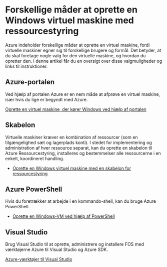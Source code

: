 <properties
    pageTitle="Forskellige måder at oprette en Windows-VM | Microsoft Azure"
    description="Oversigt over de forskellige måder at oprette en Windows virtuel maskine med ressourcestyring."
    services="virtual-machines-windows"
    documentationCenter=""
    authors="cynthn"
    manager="timlt"
    editor=""
    tags="azure-resource-manager"/>

<tags
    ms.service="virtual-machines-windows"
    ms.devlang="na"
    ms.topic="article"
    ms.tgt_pltfrm="vm-windows"
    ms.workload="infrastructure-services"
    ms.date="09/27/2016"
    ms.author="cynthn"/>

# <a name="different-ways-to-create-a-windows-virtual-machine-with-resource-manager"></a>Forskellige måder at oprette en Windows virtuel maskine med ressourcestyring

Azure indeholder forskellige måder at oprette en virtuel maskine, fordi virtuelle maskiner egner sig til forskellige brugere og formål. Det betyder, at du skal foretage nogle valg for den virtuelle maskine, og hvordan du opretter den. I denne artikel får du en oversigt over disse valgmuligheder og links til instruktioner.

## <a name="azure-portal"></a>Azure-portalen

Ved hjælp af portalen Azure er en nem måde at afprøve en virtuel maskine, især hvis du lige er begyndt med Azure. 

[Oprette en virtuel maskine, der kører Windows ved hjælp af portalen](virtual-machines-windows-hero-tutorial.md)

## <a name="template"></a>Skabelon

Virtuelle maskiner kræver en kombination af ressourcer (som en tilgængelighed sæt og lagerplads konti). I stedet for implementering og administration af hver ressource separat, kan du oprette en skabelon til Azure Ressourcestyring, installeres og bestemmelser alle ressourcerne i en enkelt, koordineret handling.

- [Oprette en Windows virtuel maskine med en skabelon for ressourcestyring](virtual-machines-windows-ps-template.md)


## <a name="azure-powershell"></a>Azure PowerShell

Hvis du foretrækker at arbejde i en kommando-shell, kan du bruge Azure PowerShell.

- [Oprette en Windows-VM ved hjælp af PowerShell](virtual-machines-windows-ps-create.md)


## <a name="visual-studio"></a>Visual Studio

Brug Visual Studio til at oprette, administrere og installere FOS med værktøjerne Azure til Visual Studio og Azure SDK.

[Azure-værktøjer til Visual Studio](https://www.visualstudio.com/features/azure-tools-vs)

